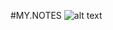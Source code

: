 #MY.NOTES
![alt text](https://cdn.discordapp.com/attachments/961369644130766853/1032605882976047155/notes_4.png)
